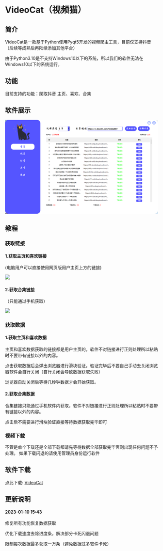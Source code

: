 # VideoCat（视频猫）

## 简介

VideoCat是一款基于Python使用Pyqt5开发的视频爬虫工具，目前仅支持抖音（后续等成熟后再陆续添加其他平台）

由于Python3.10是不支持Windows10以下的系统，所以我们的软件无法在Windows10以下的系统运行。

## 功能

目前支持的功能：爬取抖音 主页、喜欢、合集

## 软件展示

![](image/81Q6]KDDCIYG6PV5LKQX5K7.png)

## 教程

### 获取链接

#### 1.获取主页和喜欢链接

(电脑用户可以直接使用网页版用户主页上方的链接)

![](?sign=8gVkR4Mcdgw-wDQGUITnBDCrnnlF-CL_2uwzSXWgdKU=:0)

#### 2.获取合集链接

（只能通过手机获取）

![](?sign=Z6gOPc0Nf6Q9O096q7AVNqLgQBa3sD6MiC0DiJv1Ejo=:0)



### 获取数据

#### 1.获取主页和喜欢数据

主页和喜欢数据获取的链接都是用户主页的，软件不对链接进行正则处理所以粘贴时不要带有链接以外的内容。

点击获取数据后会弹出浏览器进行滑块验证，验证完毕后不要自己手动去关闭浏览器软件会自行关闭（自行关闭会导致数据获取失败）

浏览器自动关闭后等待几秒钟数据才会开始获取。

#### 2.获取合集数据

合集链接只能通过手机软件内获取，软件不对链接进行正则处理所以粘贴时不要带有链接以外的内容。

点击后不需要进行滑块验证直接等待数据获取完毕即可



### 视频下载

不管是单个下载还是全部下载都请先等待数据全部获取完毕否则出现任何问题不予处理。
如果下载闪退的请使用管理员身份运行软件



## 软件下载

点此下载: [VideoCat](https://dav.uoll.cn/d/%E9%98%BF%E9%87%8C%E4%BA%91/Blog/%E8%BD%AF%E4%BB%B6%E6%94%B6%E8%97%8F/Windows/%E7%A8%8B%E5%BA%8F/VideoCat%20install.exe?sign=el8ZZ8CZhxgBXdTDBQIOTLkTBfUNGis2mrgIsD52pAc=:0)

## 更新说明

#### 2023-01-10 15:43

修复所有功能恢复数据获取

优化下载速度去除进度条，解决部分卡死闪退问题

限制每次数据最多获取一万条（避免数据过多软件卡死）
